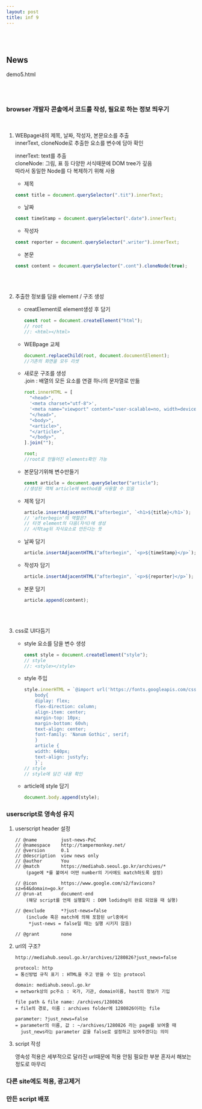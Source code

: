 ```yaml
---
layout: post
title: inf 9
---
```


<br><br>

## News

demo5.html

<br><br>

### browser 개발자 콘솔에서 코드를 작성, 필요로 하는 정보 띄우기

<br>

1. WEBpage내의 제목, 날짜, 작성자, 본문요소를 추출<br>
   innerText, cloneNode로 추출한 요소를 변수에 담아 확인<br>

   innerText: text를 추출<br>
   cloneNode: 그림, 표 등 다양한 서식때문에 DOM tree가 깊음<br>
   따라서 동일한 Node를 다 복제하기 위해 사용

   - 제목

   ```javascript
   const title = document.querySelector(".tit").innerText;
   ```

   - 날짜

   ```javascript
   const timeStamp = document.querySelector(".date").innerText;
   ```

   - 작성자

   ```javascript
   const reporter = document.querySelector(".writer").innerText;
   ```

   - 본문

   ```javascript
   const content = document.querySelector(".cont").cloneNode(true);
   ```

<br><br>

2. 추출한 정보를 담을 element / 구조 생성

   - creatElement로 element생성 후 담기

     ```javascript
     const root = document.createElement("html");
     // root
     //: <html></html>
     ```

   - WEBpage 교체

     ```javascript
     document.replaceChild(root, document.documentElement);
     //기존의 화면을 모두 리셋​
     ```

   - 새로운 구조를 생성<br>
     .join : 배열의 모든 요소를 연결 하나의 문자열로 만듦

     ```javascript
     root.innerHTML = [
       "<head>",
       '<meta charset="utf-8">',
       '<meta name="viewport" content="user-scalable=no, width=device-width, initial-scale=1.0, minimum-scale=1.0, maximum-scale=1.0">',
       "</head>",
       "<body>",
       "<article>",
       "</article>",
       "</body>",
     ].join("");

     root;
     //root로 만들어진 elements확인 가능
     ```

   - 본문담기위해 변수만들기

     ```javascript
     const article = document.querySelector("article");
     //생성된 객체 article에 method를 사용할 수 있음
     ```

   - 제목 담기

     ```javascript
     article.insertAdjacentHTML("afterbegin", `<h1>${title}</h1>`);
     // 'afterbegin'의 역할은?
     // 타겟 element의 다음(자식)에 생성
     // 시작tag뒤 자식요소로 만든다는 뜻
     ```

   - 날짜 담기

     ```javascript
     article.insertAdjacentHTML("afterbegin", `<p>${timeStamp}</p>`);
     ```

   - 작성자 담기

     ```javascript
     article.insertAdjacentHTML("afterbegin", `<p>${reporter}</p>`);
     ```

   - 본문 담기

     ```javascript
     article.append(content);
     ```

<br><br>

3. css로 UI다듬기

   - style 요소를 담을 변수 생성

     ```javascript
     const style = document.createElement("style");
     // style
     //: <style></style>
     ```

   - style 주입

     ```javascript
     style.innerHTML = `@import url('https://fonts.googleapis.com/css2?family=Do+Hyeon&family=Nanum+Gothic&display=swap');
         body{
         diplay: flex;
         flex-direction: column;
         align-item: center;
         margin-top: 10px;
         margin-bottom: 60vh;
         text-align: center;
         font-family: 'Nanum Gothic', serif;
         }
         article {
         width: 640px;
         text-align: justyfy;
         }`;
     // style
     // style에 담긴 내용 확인
     ```

   - article에 style 담기

     ```javascript
     document.body.append(style);
     ```

### userscript로 영속성 유지

1. userscript header 설정

   ```
   // @name         just-news-PoC
   // @namespace    http://tampermonkey.net/
   // @version      0.1
   // @description  view news only
   // @author       You
   // @match        https://mediahub.seoul.go.kr/archives/*
       (page에 *를 붙여서 어떤 number의 기사에도 match하도록 설정)

   // @icon         https://www.google.com/s2/favicons?sz=64&domain=go.kr
   // @run-at       document-end
       (해당 script를 언제 실행할지 : DOM lodidng이 완료 되었을 때 실행)

   // @exclude      *?just-news=false
       (include 혹은 match에 의해 포함된 url중에서
        *just-news = false일 때는 실행 시키지 않음)

   // @grant        none
   ```

2. url의 구조?

   ```
   http://mediahub.seoul.go.kr/archives/1280826?just_news=false

   protocol: http
   = 통신방법 규칙 표기 : HTML을 주고 받을 수 있는 protocol

   domain: mediahub.seoul.go.kr
   = network상의 pc주소 : 국가, 기관, domain이름, host의 정보가 기입

   file path & file name: /archives/1280826
   = file의 경로, 이름 : archives folder에 1280826이라는 file

   parameter: ?just_news=false
   = parameter의 이름, 값 : ~/archives/1280826 라는 page를 보여줄 때
     just_news라는 parameter 값을 false로 설정하고 보여주겠다는 의미
   ```

3. script 작성

   영속성 적용은 세부적으로 달라진 url때문에 적용 안됨
   필요한 부분 혼자서 해보는 정도로 마무리

### 다른 site에도 적용, 광고제거

### 만든 script 배포
